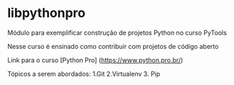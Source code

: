 # libpythonpro
Módulo para exemplificar construção de projetos Python no curso PyTools

Nesse curso é ensinado como contribuir com projetos de código aberto

Link para o curso [Python Pro] (https://www.python.pro.br/) 

Tópicos a serem abordados:
 1.Git
 2.Virtualenv
 3. Pip